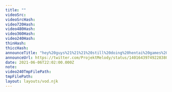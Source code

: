 ```yaml
---
title: ""
videoSrc: 
videoSrcHash: 
video720Hash: 
video480Hash: 
video360Hash: 
video240Hash: 
thinHash: 
thiccHash: 
announceTitle: "hey%20guys%21%21%21%20still%20doing%20hentai%20games%20today%2C%20and%20the%20official%20sponsored%20one%20is%20rescheduled%20for%20the%2011th.%20i%27m%20live%2C%20let%27s%20see%20some%203D%20modeled%20tiddies%20%28not%20just%20mine%29.%20"
announceUrl: https://twitter.com/ProjektMelody/status/1401643974922838019
date: 2021-06-06T22:02:00.000Z
note: 
video240TmpFilePath: 
tmpFilePath: 
layout: layouts/vod.njk
---
```

